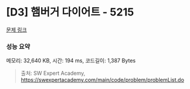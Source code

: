 # [D3] 햄버거 다이어트 - 5215 

[문제 링크](https://swexpertacademy.com/main/code/problem/problemDetail.do?contestProbId=AWT-lPB6dHUDFAVT) 

### 성능 요약

메모리: 32,640 KB, 시간: 194 ms, 코드길이: 1,387 Bytes



> 출처: SW Expert Academy, https://swexpertacademy.com/main/code/problem/problemList.do